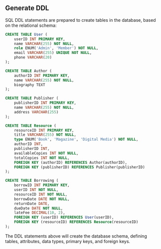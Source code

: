 ## Generate DDL

SQL DDL statements are prepared to create tables in the database, based on the relational schema:

```sql
CREATE TABLE User (
    userID INT PRIMARY KEY,
    name VARCHAR(255) NOT NULL,
    role ENUM('Admin', 'Member') NOT NULL,
    email VARCHAR(255) UNIQUE NOT NULL,
    phone VARCHAR(20)
);

CREATE TABLE Author (
    authorID INT PRIMARY KEY,
    name VARCHAR(255) NOT NULL,
    biography TEXT
);

CREATE TABLE Publisher (
    publisherID INT PRIMARY KEY,
    name VARCHAR(255) NOT NULL,
    address VARCHAR(255)
);

CREATE TABLE Resource (
    resourceID INT PRIMARY KEY,
    title VARCHAR(255) NOT NULL,
    type ENUM('Book', 'Magazine', 'Digital Media') NOT NULL,
    authorID INT,
    publisherID INT,
    availableCopies INT NOT NULL,
    totalCopies INT NOT NULL,
    FOREIGN KEY (authorID) REFERENCES Author(authorID),
    FOREIGN KEY (publisherID) REFERENCES Publisher(publisherID)
);

CREATE TABLE Borrowing (
    borrowID INT PRIMARY KEY,
    userID INT NOT NULL,
    resourceID INT NOT NULL,
    borrowDate DATE NOT NULL,
    returnDate DATE,
    dueDate DATE NOT NULL,
    lateFee DECIMAL(10, 2),
    FOREIGN KEY (userID) REFERENCES User(userID),
    FOREIGN KEY (resourceID) REFERENCES Resource(resourceID)
);
```

The DDL statements above will create the database schema, defining tables, attributes, data types, primary keys, and foreign keys.
